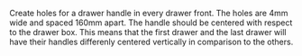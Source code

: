 Create holes for a drawer handle in every drawer front. The holes are 4mm wide and spaced 160mm apart. The handle should be centered with respect to the drawer box. This means that the first drawer and the last drawer will have their handles differenly centered vertically in comparison to the others. 
